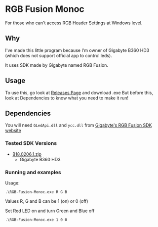 # RGB Fusion Monoc

For those who can't access RGB Header Settings at Windows level.

## Why

I've made this little program because I'm owner of Gigabyte B360 HD3 (which does not support official app to control leds).

It uses SDK made by Gigabyte named RGB Fusion.

## Usage

To use this, go look at [Releases Page](https://github.com/K4CZP3R/RGB-Fusion-Monoc/releases) and download .exe
But before this, look at Dependencies to know what you need to make it run!

## Dependencies

You will need `GLedApi.dll` and `ycc.dll` from [Gigabyte's RGB Fusion SDK website](https://www.gigabyte.com/mb/rgb/sdk)

### Tested SDK Versions
- [B18.0206.1.zip](https://www.gigabyte.com/WebPage/332/images/B18.0206.1.zip)
  - Gigabyte B360 HD3

### Running and examples

Usage:
```
.\RGB-Fusion-Monoc.exe R G B
```
Values R, G and B can be 1 (on) or 0 (off)


Set Red LED on and turn Green and Blue off

```
.\RGB-Fusion-Monoc.exe 1 0 0
```
